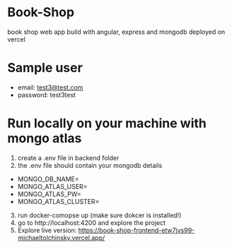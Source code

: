 # Book-Shop
book shop web app build with angular, express and mongodb
deployed on vercel

# Sample user
 - email: test3@test.com
 - password: test3test

# Run locally on your machine with mongo atlas
1. create a .env file in backend folder
2. the .env file should contain your mongodb details
  - MONGO_DB_NAME=<dbname>
  - MONGO_ATLAS_USER=<mongouser> 
  - MONGO_ATLAS_PW=<userpassword>
  - MONGO_ATLAS_CLUSTER=<clustername>
3. run docker-comopse up (make sure dokcer is installed!)
4. go to http://localhost:4200 and explore the project
5. Explore live version: https://book-shop-frontend-etw7jvs99-michaeltolchinsky.vercel.app/
